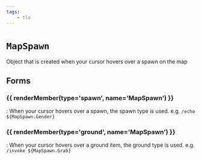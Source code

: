 ```yaml
---
tags:
    - tlo
---
```

# `MapSpawn`

Object that is created when your cursor hovers over a spawn on the map

## Forms

### {{ renderMember(type='spawn', name='MapSpawn') }}
:   When your cursor hovers over a spawn, the spawn type is used. e.g. `/echo ${MapSpawn.Gender}`
### {{ renderMember(type='ground', name='MapSpawn') }}
:   When your cursor hovers over a ground item, the ground type is used. e.g. `/invoke ${MapSpawn.Grab}`

[spawn]: ../../../reference/data-types/datatype-spawn.md
[ground]: ../../../reference/data-types/datatype-ground.md
